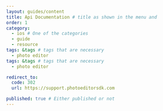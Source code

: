 ```yaml
---
layout: guides/content
title: Api Documentation # title as shown in the menu and 
order: 1
category: 
  - ios # One of the categories
  - guide
  - resource
tags: &tags # tags that are necessary
  - photo editor 
tags: &tags # tags that are necessary
  - photo editor 

redirect_to: 
  code: 302 
  url: https://support.photoeditorsdk.com

published: true # Either published or not 
---
```



